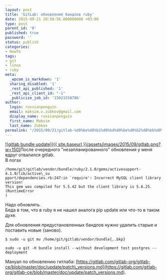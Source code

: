 ```yaml
---
layout: post
title: 'GitLab: обновление бандлов ruby'
date: 2015-09-21 20:58:56.000000000 +03:00
type: post
parent_id: '0'
published: true
password: ''
status: publish
categories:
- HowTo
tags:
- git
- linux
- ruby
meta:
  _wpcom_is_markdown: '1'
  sharing_disabled: '1'
  _rest_api_published: '1'
  _rest_api_client_id: "-1"
  _publicize_job_id: '15021558786'
author:
  login: russianpenguin
  email: maksim.v.zubkov@gmail.com
  display_name: russianpenguin
  first_name: Maksim
  last_name: Zubkov
permalink: "/2015/09/21/gitlab-%d0%be%d0%b1%d0%bd%d0%be%d0%b2%d0%bb%d0%b5%d0%bd%d0%b8%d0%b5-%d0%b1%d0%b0%d0%bd%d0%b4%d0%bb%d0%be%d0%b2-ruby/"
---
```

[![gitlab bundle update]({{ site.baseurl }}/assets/images/2015/09/gitlab.png?w=150)](https://russianpenguin.files.wordpress.com/2015/09/gitlab.png)После очередного "незапланированного" обновления у меня вдруг отвалился gitlab.  
В логах

```
/home/git/gitlab/vendor/bundle/ruby/2.1.0/gems/activesupport-4.1.9/lib/active\_su  
pport/dependencies.rb:247:in `require': Incorrect MySQL client library version!  
This gem was compiled for 5.5.42 but the client library is 5.6.25. (RuntimeError  
)
```

Надо обновлять.  
Беда в том, что в ruby я не нашел аналога pip update или что-то в таком духе.

Для обновления предустановленных бандлов нужно удалить старые и поставить новые (заново).

```shell
$ sudo -u git mv /home/git/gitlab/vendor/bundle{,.bkp}
```

```shell
sudo -u git -H bundle install --without development test postgres --deployment
```

Мануал по обновлению гитлаба: [https://gitlab.com/gitlab-org/gitlab-ce/blob/master/doc/update/patch\_versions.md](https://gitlab.com/gitlab-org/gitlab-ce/blob/master/doc/update/patch_versions.md).

